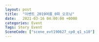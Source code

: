 ```yaml
---
layout: post
title:  "이벤트_2019여름_0화_오프닝"
date:   2021-03-16 04:00:00 +0000
categories: Event
Tags: Story Event
SceneCode: ["scene_evt190627_cp0_q1_s10"]
---
```

